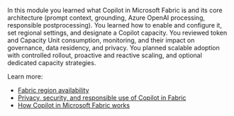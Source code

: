 
In this module you learned what Copilot in Microsoft Fabric is and its core architecture (prompt context, grounding, Azure OpenAI processing, responsible postprocessing). You learned how to enable and configure it, set regional settings, and designate a Copilot capacity. You reviewed token and Capacity Unit consumption, monitoring, and their impact on governance, data residency, and privacy. You planned scalable adoption with controlled rollout, proactive and reactive scaling, and optional dedicated capacity strategies. 

Learn more:
- [Fabric region availability](/fabric/admin/region-availability)
- [Privacy, security, and responsible use of Copilot in Fabric](/fabric/fundamentals/copilot-privacy-security)
- [How Copilot in Microsoft Fabric works](/fabric/fundamentals/how-copilot-works)